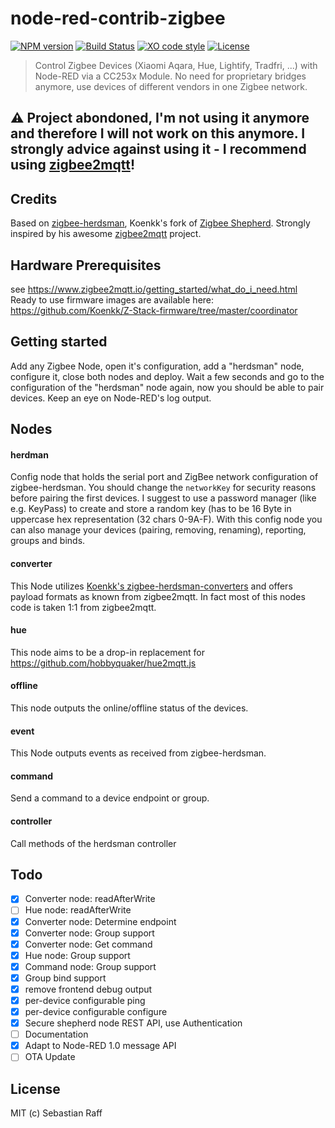 # node-red-contrib-zigbee

[![NPM version](https://badge.fury.io/js/node-red-contrib-zigbee.svg)](http://badge.fury.io/js/node-red-contrib-zigbee)
[![Build Status](https://travis-ci.org/hobbyquaker/node-red-contrib-zigbee.svg?branch=master)](https://travis-ci.org/hobbyquaker/node-red-contrib-zigbee)
[![XO code style](https://img.shields.io/badge/code_style-XO-5ed9c7.svg)](https://github.com/sindresorhus/xo)
[![License][mit-badge]][mit-url]

> Control Zigbee Devices (Xiaomi Aqara, Hue, Lightify, Tradfri, ...) with Node-RED via a CC253x Module. No need for
proprietary bridges anymore, use devices of different vendors in one Zigbee network.



## ⚠️ Project abondoned, I'm not using it anymore and therefore I will not work on this anymore. I strongly advice against using it - I recommend using [zigbee2mqtt](https://www.zigbee2mqtt.io/)!



## Credits

Based on [zigbee-herdsman](https://github.com/Koenkk/zigbee-herdsman), Koenkk's fork of 
[Zigbee Shepherd](https://github.com/zigbeer/zigbee-shepherd). Strongly inspired by his awesome
[zigbee2mqtt](https://github.com/Koenkk/zigbee2mqtt) project. 

## Hardware Prerequisites

see https://www.zigbee2mqtt.io/getting_started/what_do_i_need.html
Ready to use firmware images are available here: https://github.com/Koenkk/Z-Stack-firmware/tree/master/coordinator

## Getting started

Add any Zigbee Node, open it's configuration, add a "herdsman" node, configure it, close both nodes and deploy. Wait
a few seconds and go to the configuration of the "herdsman" node again, now you should be able to pair devices. Keep
an eye on Node-RED's log output.


## Nodes

#### herdman

Config node that holds the serial port and ZigBee network configuration of zigbee-herdsman. You should change the 
`networkKey` for security reasons before pairing the first devices. I suggest to use a password manager (like e.g. KeyPass) 
to create and store a random key (has to be 16 Byte in uppercase hex representation (32 chars 0-9A-F). 
With this config node you can also manage your devices (pairing, removing, renaming), reporting, groups and binds.


#### converter

This Node utilizes [Koenkk's zigbee-herdsman-converters](https://github.com/Koenkk/zigbee-shepherd-converters) and 
offers payload formats as known from zigbee2mqtt. In fact most of this nodes code is taken 1:1 from zigbee2mqtt.


#### hue

This node aims to be a drop-in replacement for https://github.com/hobbyquaker/hue2mqtt.js


#### offline

This node outputs the online/offline status of the devices.


#### event

This Node outputs events as received from zigbee-herdsman. 


#### command

Send a command to a device endpoint or group. 


#### controller

Call methods of the herdsman controller


## Todo

* [x] Converter node: readAfterWrite
* [ ] Hue node: readAfterWrite
* [x] Converter node: Determine endpoint
* [x] Converter node: Group support 
* [x] Converter node: Get command
* [x] Hue node: Group support
* [x] Command node: Group support
* [x] Group bind support
* [x] remove frontend debug output
* [x] per-device configurable ping
* [x] per-device configurable configure
* [x] Secure shepherd node REST API, use Authentication
* [ ] Documentation
* [x] Adapt to Node-RED 1.0 message API
* [ ] OTA Update

## License

MIT (c) Sebastian Raff

[mit-badge]: https://img.shields.io/badge/License-MIT-blue.svg?style=flat
[mit-url]: LICENSE
